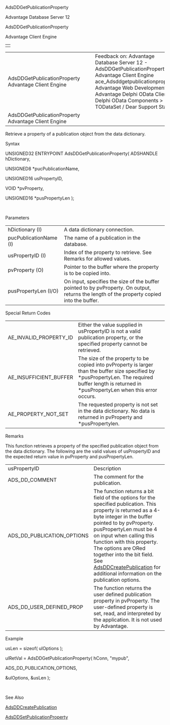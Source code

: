AdsDDGetPublicationProperty




Advantage Database Server 12  

AdsDDGetPublicationProperty

Advantage Client Engine

|  |
| --- |
|  |

|  |  |  |  |  |
| --- | --- | --- | --- | --- |
| AdsDDGetPublicationProperty  Advantage Client Engine |  |  | Feedback on: Advantage Database Server 12 - AdsDDGetPublicationProperty Advantage Client Engine ace\_Adsddgetpublicationproperty Advantage Web Development > Advantage Delphi OData Client > Delphi OData Components > TODataSet / Dear Support Staff, |  |
| AdsDDGetPublicationProperty  Advantage Client Engine |  |  |  |  |

Retrieve a property of a publication object from the data dictionary.

Syntax

UNSIGNED32 ENTRYPOINT AdsDDGetPublicationProperty( ADSHANDLE hDictionary,

UNSIGNED8 \*pucPublicationName,

UNSIGNED16 usPropertyID,

VOID \*pvProperty,

UNSIGNED16 \*pusPropertyLen );

 

Parameters

|  |  |
| --- | --- |
| hDictionary (I) | A data dictionary connection. |
| pucPublicationName (I) | The name of a publication in the database. |
| usPropertyID (I) | Index of the property to retrieve. See Remarks for allowed values. |
| pvProperty (O) | Pointer to the buffer where the property is to be copied into. |
| pusPropertyLen (I/O) | On input, specifies the size of the buffer pointed to by pvProperty. On output, returns the length of the property copied into the buffer. |

Special Return Codes

|  |  |
| --- | --- |
| AE\_INVALID\_PROPERTY\_ID | Either the value supplied in usPropertyID is not a valid publication property, or the specified property cannot be retrieved. |
| AE\_INSUFFICIENT\_BUFFER | The size of the property to be copied into pvProperty is larger than the buffer size specified by \*pusPropertyLen. The required buffer length is returned in \*pusPropertyLen when this error occurs. |
| AE\_PROPERTY\_NOT\_SET | The requested property is not set in the data dictionary. No data is returned in pvProperty and \*pusPropertylen. |

Remarks

This function retrieves a property of the specified publication object from the data dictionary. The following are the valid values of usPropertyID and the expected return value in pvProperty and pusPropertyLen.

|  |  |
| --- | --- |
| usPropertyID | Description |
| ADS\_DD\_COMMENT | The comment for the publication. |
| ADS\_DD\_PUBLICATION\_OPTIONS | The function returns a bit field of the options for the specified publication. This property is returned as a 4-byte integer in the buffer pointed to by pvProperty. pusPropertyLen must be 4 on input when calling this function with this property. The options are ORed together into the bit field. See [AdsDDCreatePublication](ace_adsddcreatepublication.htm) for additional information on the publication options. |
| ADS\_DD\_USER\_DEFINED\_PROP | The function returns the user defined publication property in pvProperty. The user-defined property is set, read, and interpreted by the application. It is not used by Advantage. |

Example

usLen = sizeof( ulOptions );

ulRetVal = AdsDDGetPublicationProperty( hConn, "mypub",

ADS\_DD\_PUBLICATION\_OPTIONS,

&ulOptions, &usLen );

 

See Also

[AdsDDCreatePublication](ace_adsddcreatepublication.htm)

[AdsDDSetPublicationProperty](ace_adsddsetpublicationproperty.htm)